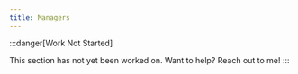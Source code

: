 ```yaml
---
title: Managers
---
```


:::danger[Work Not Started]

This section has not yet been worked on. Want to help? Reach out to me!
:::